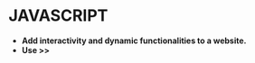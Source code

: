 # **JAVASCRIPT**

* **Add interactivity and dynamic functionalities to a website.**
* **Use >> <script defer src="./src/main.js"> <script>**
* **The defer keyword makes sure that the js script is run after all the html has been run**
* **alert("")**
* **console.log("")**





### **Variables**

**Is like a container that holds a piece of information**

**A value is the actual infor. stored in the variable**





### **Declaring Variables**

* **var- not recommended**
* **let- changes**
* **const- doesn't change**

### 

### **Variable names naming**

* **Letters- A-Z**
* **Special characters >> \_, $**
* **Numbers - 0-9 but not at the beginning** 
* **Must not be a JS script keyword**
* **Must not have spaces in-between**
* **They are case sensitive**
* **Must be a meaningful name**
* **Use the camel-case convention - lastName >> Recommended**
* **Use the snake-case convention - first\_name**
* **Pascal-case convention - FirstName**
